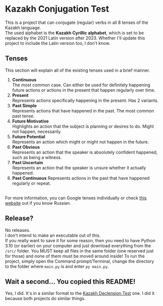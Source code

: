 # Kazakh Conjugation Test
This is a project that can conjugate (regular) verbs in all 8 tenses of the Kazakh language.<br>
The used alphabet is the **Kazakh Cyrillic alphabet**, which is set to be replaced by the 2021 Latin version after 2023. Whether I'll update this project to include the Latin version too, I don't know.

## Tenses
This section will explain all of the existing tenses used in a brief manner.
1. **Continuous**<br>
The most common case. Can either be used for definitely happening future actions or actions in the present that happen regularly over time.
2. **Present**<br>
Represents actions specifically happening in the present. Has 2 variants.
3. **Past Simple**<br>
Represents actions that have happened in the past. The most common past tense.
4. **Future Motivative**<br>
Highlights an action that the subject is planning or desires to do. Might not happen, necessarily.
5. **Future Potential**<br>
Represents an action which might or might not happen in the future.
6. **Past Obvious**<br>
Represents an action that the speaker is absolutely confident happened, such as being a witness.
7. **Past Uncertain**<br>
Represents an action that the speaker is unsure whether it actually happened.
8. **Past Continuous**
Represents actions in the past that have happened regularly or repeat.<br><br>

For more information, you can Google tenses individually or check [this website](https://kaz-tili.kz/glag.htm) out if you know Russian.

## Release?
No releases.<br>
I don't intend to make an executable out of this.<br>
If you really want to save it for some reason, then you need to have Python 3.10 (or earlier) on your computer and just download
everything from the `/src/` folder. You MUST keep all files in the same folder (one reserved just for those) and none of them must be moved around inside!
To run the project, simply open the Command prompt/Terminal, change the directory to the folder where `main.py` is and enter `py main.py`.

## Wait a second... You copied this README!
Yes, I did. It's in a similar format to the [Kazakh Declension Test](https://github.com/R1DF/Kaz-Declension-Test) one. I did it because both projects do similar things.
